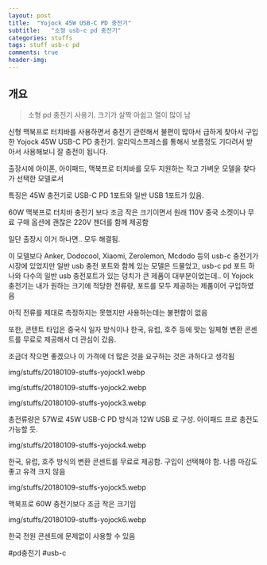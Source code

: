 ```yaml
---
layout: post
title:  "Yojock 45W USB-C PD 충전기"
subtitle:   "소형 usb-c pd 충전기"
categories: stuffs
tags: stuff usb-c pd 
comments: true
header-img: 
---
```


## 개요
> 소형 pd 충전기 사용기. 크기가 살짝 아쉽고 열이 많이 남 

신형 맥북프로 터치바를 사용하면서 충전기 관련해서 불편이 많아서 급하게 찾아서 구입한 Yojock 45W USB-C PD 충전기. 알리익스프레스를 통해서 보름정도 기다려서 받아서 사용해보니 잘 충전이 됩니다.

출장시에 아이폰, 아이패드, 맥북프로 터치바를 모두 지원하는 작고 가벼운 모델을 찾다가 선택한 모델로서

특징은 45W 충전기로 USB-C PD 1포트와 일반 USB 1포트가 있음.

60W 맥북프로 터치바 충전기 보다 조금 작은 크기이면서 원래 110V 중국 소켓이나 무료 구매 옵션에 괜찮은 220V 젠더를 함께 제공함

일단 출장시 이거 하나면.. 모두 해결됨.

이 모델보다 Anker, Dodocool, Xiaomi, Zerolemon, Mcdodo 등의 usb-c 충전기가 시장에 있었지만 일반 usb 충전 포트와 함께 있는 모델은 드물었고, usb-c pd 포트 하나와 다수의 일반 usb 충전포트가 있는 덩치가 큰 제품이 대부분이었는데.. 이 Yojock 충전기는 내가 원하는 크기에 적당한 전류량, 포트를 모두 제공하는 제품이어 구입하였음

아직 전류를 제대로 측정하지는 못했지만 사용하는데는 불편함이 없음

또한, 콘텐트 타입은 중국식 일자 방식이나 한국, 유럽, 호주 등에 맞는 일체형 변환 콘센트를 무료로 제공해서 더 관심이 갔음.

조금더 작으면 좋겠으나 이 가격에 더 많은 것을 요구하는 것은 과하다고 생각됨



 img/stuffs/20180109-stuffs-yojock1.webp

 img/stuffs/20180109-stuffs-yojock2.webp

 img/stuffs/20180109-stuffs-yojock3.webp


총전류량은 57W로 45W  USB-C PD 방식과 12W USB 로 구성. 아이패드 프로 충전도 가능할 듯.

 

img/stuffs/20180109-stuffs-yojock4.webp

한국, 유럽, 호주 방식의 변환 콘센트를 무료로 제공함. 구입이 선택해야 함. 나름 마감도 좋고 유격 크지 않음

 

img/stuffs/20180109-stuffs-yojock5.webp

맥북프로 60W 충전기보다 조금 작은 크기임

 

img/stuffs/20180109-stuffs-yojock6.webp

한국 전원 콘센트에 문제없이 사용할 수 있음

#pd충전기 #usb-c
